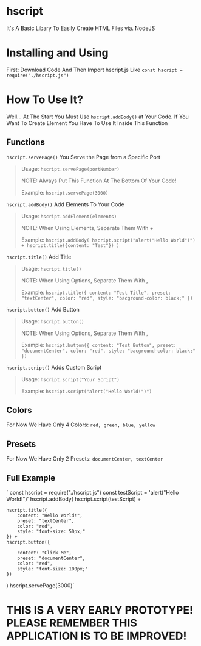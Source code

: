 # hscript
It's A Basic Libary To Easily Create HTML Files via. NodeJS

# Installing and Using
First: Download Code And Then Import hscript.js Like `const hscript = require("./hscript.js")`

# How To Use It?
Well... At The Start You Must Use `hscript.addBody()` at Your Code. If You Want To Create Element You Have To Use It Inside This Function

## Functions
`hscript.servePage()`
You Serve the Page from a Specific Port
 > Usage: `hscript.servePage(portNumber)`
 >
 > NOTE: Always Put This Function At The Bottom Of Your Code!
 > 
 > Example: `hscript.servePage(3000)`


`hscript.addBody()`
Add Elements To Your Code
 > Usage: `hscript.addElement(elements)`
 >
 > NOTE: When Using Elements, Separate Them With +
 > 
 > Example: `hscript.addBody(
    hscript.script("alert("Hello World")") + hscript.title({content: "Test"})
    )`


`hscript.title()`
Add Title
 > Usage: `hscript.title()`
 >
 > NOTE: When Using Options, Separate Them With ,
 > 
 > Example: `hscript.title({
        content: "Test Title",
        preset: "textCenter",
        color: "red",
        style: "bacground-color: black;"
    })` 
    
`hscript.button()`
Add Button
 > Usage: `hscript.button()`
 >
 > NOTE: When Using Options, Separate Them With ,
 > 
 > Example: `hscript.button({
        content: "Test Button",
        preset: "documentCenter",
        color: "red",
        style: "bacground-color: black;"
    })`
    
    
`hscript.script()`
Adds Custom Script
 > Usage: `hscript.script("Your Script")`
 >
 > 
 > Example: `hscript.script("alert("Hello World!")")` 

## Colors
For Now We Have Only 4 Colors:
`red, green, blue, yellow`

## Presets
For Now We Have Only 2 Presets:
`documentCenter, textCenter`

## Full Example

`
const hscript = require("./hscript.js")
const testScript = 'alert("Hello World!")'
hscript.addBody(
    hscript.script(testScript) +

    hscript.title({
        content: "Hello World!",
        preset: "textCenter",
        color: "red",
        style: "font-size: 50px;"
    }) +
    hscript.button({

        content: "Click Me",
        preset: "documentCenter",
        color: "red",
        style: "font-size: 100px;"
    })

)
hscript.servePage(3000)`

# THIS IS A VERY EARLY PROTOTYPE! PLEASE REMEMBER THIS APPLICATION IS TO BE IMPROVED!

